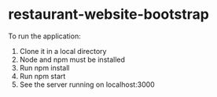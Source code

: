 # restaurant-website-bootstrap

To run the application:
1. Clone it in a local directory
2. Node and npm must be installed
3. Run npm install
4. Run npm start
5. See the server running on localhost:3000
